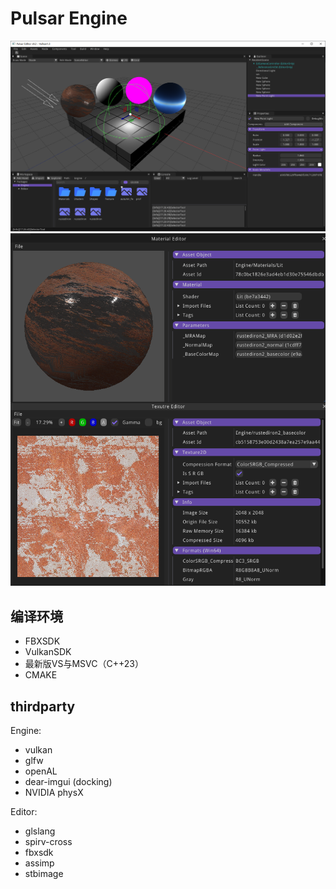 # Pulsar Engine

![](doc/main.png)
![](doc/mat.png)


## 编译环境
- FBXSDK
- VulkanSDK
- 最新版VS与MSVC（C++23）
- CMAKE

## thirdparty
Engine:
- vulkan
- glfw
- openAL
- dear-imgui (docking)
- NVIDIA physX

Editor:
- glslang
- spirv-cross
- fbxsdk
- assimp
- stbimage
